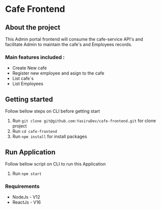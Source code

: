 # Cafe Frontend

## About the project

This Admin portal frontend will consume the cafe-service API's and facilitate Admin to maintain the cafe's and Employees records.

### Main features included :

- Create New cafe
- Register new employee and asign to the cafe
- List cafe`s
- List Employees

## Getting started

Follow bellow steps on CLI before getting start

1. Run `git clone git@github.com:YasiruDev/cafe-frontend.git` for clone project
2. Run `cd cafe-frontend`
3. Run `npm install` for install packages

## Run Application

Follow bellow script on CLI to run this Application

1. Run `npm start`

### Requirements

- NodeJs - V12
- ReactJs - V16
